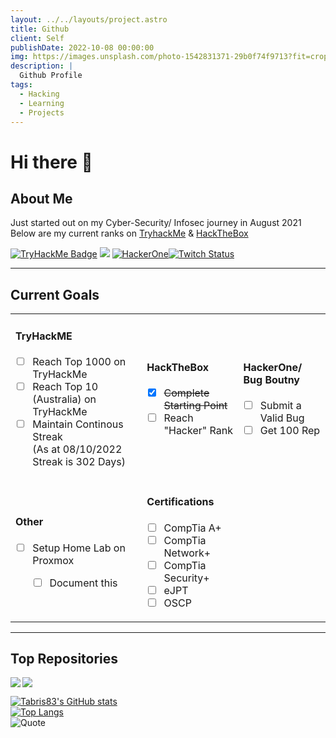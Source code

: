 ```yaml
---
layout: ../../layouts/project.astro
title: Github
client: Self
publishDate: 2022-10-08 00:00:00
img: https://images.unsplash.com/photo-1542831371-29b0f74f9713?fit=crop&w=1400&h=700&q=75
description: |
  Github Profile
tags:
  - Hacking
  - Learning
  - Projects
---
```


# Hi there 👋

## About Me

Just started out on my Cyber-Security/ Infosec journey in August 2021
<br>Below are my current ranks on [TryhackMe](https://tryhackme.com) & [HackTheBox](https://app.hackthebox.eu)

[![TryHackMe Badge](https://tryhackme-badges.s3.amazonaws.com/tabris.png)](https://tryhackme.com/p/tabris)
[![](https://www.hackthebox.eu/badge/image/665072)](https://app.hackthebox.eu/profile/665072)
[![HackerOne](https://img.shields.io/badge/HackerOne-Twitching-blue?style=for-the-badge&logo=hackerone)](https://hackerone.com/twitching?type=user)[![Twitch Status](https://img.shields.io/twitch/status/twitching_astronaut?logo=twitch&style=for-the-badge)](https://www.twitch.tv/twitching_astronaut)

---

## Current Goals
<table>
   <tr><td>

#### TryHackME
- [ ] Reach Top 1000 on TryHackMe
- [ ] Reach Top 10 (Australia) on TryHackMe
- [ ] Maintain Continous Streak <br>(As at 08/10/2022 Streak is 302 Days)
</td>
<td>

#### HackTheBox

- [x] ~~Complete Starting Point~~
- [ ] Reach "Hacker" Rank

</td>
<td>

#### HackerOne/ Bug Boutny

- [ ] Submit a Valid Bug
- [ ] Get 100 Rep

</td></tr>
<td>

#### Other

- [ ] Setup Home Lab on Proxmox <div align="Setup Repo for this">
    - [ ] Document this

</td>
<td>

#### Certifications

- [ ] CompTia A+
- [ ] CompTia Network+
- [ ] CompTia Security+
- [ ] eJPT
- [ ] OSCP

</td>
</table>

---

## Top Repositories

<a href="https://github.com/TwitchingAstronaut/PublicProjects"><img src="https://github-readme-stats.vercel.app/api/pin/?username=TwitchingAstronaut&repo=PublicProjects&theme=merko&show_icons=true" align="left"></a>

<a href="https://github.com/TwitchingAstronaut/Pentesting_Writeups"><img src="https://github-readme-stats.vercel.app/api/pin/?username=TwitchingAstronaut&repo=Pentesting_Writeups&theme=merko&show_icons=true" align="center"></a>

[![Tabris83's GitHub stats](https://github-readme-stats.vercel.app/api?username=twitchingastronaut&theme=merko&show_icons=true)](https://github.com/twitchingastronaut)<br>
[![Top Langs](https://github-readme-stats.vercel.app/api/top-langs/?username=twitchingastronaut&theme=merko&show_icons=true)](https://github.com/twitchingastronaut/github-readme-stats)<br>
![Quote](https://github-readme-quotes.herokuapp.com/quote?theme=merko)
